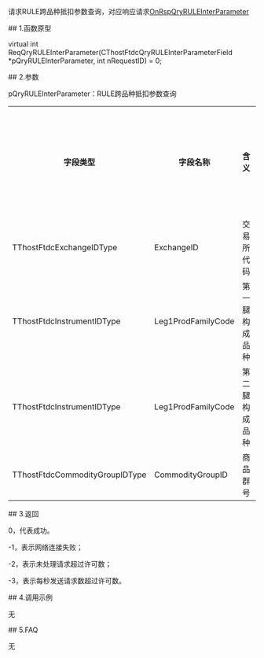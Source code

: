 <p>请求RULE跨品种抵扣参数查询，对应响应请求<a href="../../CTHOSTFTDCTRADERAPI/ONRSPQRYRULEINTERPARAMETER/">OnRspQryRULEInterParameter</a></p>
<span class="anchor" id="453fe802-50c9-4163-9d8c-2a7d43e9333f"></span>
## 1.函数原型
<p>virtual int ReqQryRULEInterParameter(CThostFtdcQryRULEInterParameterField *pQryRULEInterParameter, int nRequestID) = 0;</p>
<span class="anchor" id="df1ee5a0-6e22-4faa-9457-9ce5faaeb9cb"></span>
## 2.参数
<p>pQryRULEInterParameter：RULE跨品种抵扣参数查询</p>
<table><tr><th style="TEXT-ALIGN: center;">字段类型</th><th style="TEXT-ALIGN: center;">字段名称</th><th style="TEXT-ALIGN: center;">含义</th><th style="TEXT-ALIGN: center;">是否可作为过滤条件</th></tr><tr><td style="TEXT-ALIGN: left;">TThostFtdcExchangeIDType</td>
<td style="TEXT-ALIGN: left;">ExchangeID</td>
<td style="TEXT-ALIGN: left;">交易所代码</td>
<td style="TEXT-ALIGN: left;"><strong><font color="#FF0000">是</font></strong></td>
</tr>
<tr><td style="TEXT-ALIGN: left;">TThostFtdcInstrumentIDType</td>
<td style="TEXT-ALIGN: left;">Leg1ProdFamilyCode</td>
<td style="TEXT-ALIGN: left;">第一腿构成品种</td>
<td style="TEXT-ALIGN: left;"><strong><font color="#FF0000">是</font></strong></td>
</tr>
<tr><td style="TEXT-ALIGN: left;">TThostFtdcInstrumentIDType</td>
<td style="TEXT-ALIGN: left;">Leg1ProdFamilyCode</td>
<td style="TEXT-ALIGN: left;">第二腿构成品种</td>
<td style="TEXT-ALIGN: left;"><strong><font color="#FF0000">是</font></strong></td>
</tr>
<tr><td style="TEXT-ALIGN: left;">TThostFtdcCommodityGroupIDType</td>
<td style="TEXT-ALIGN: left;">CommodityGroupID</td>
<td style="TEXT-ALIGN: left;">商品群号</td>
<td style="TEXT-ALIGN: left;"><strong><font color="#FF0000">是</font></strong></td>
</tr>
</table>
<span class="anchor" id="a3ad60ae-414a-45c2-8aad-88be9ae30260"></span>
## 3.返回
<p>0，代表成功。</p>
<p>-1，表示网络连接失败；</p>
<p>-2，表示未处理请求超过许可数；</p>
<p>-3，表示每秒发送请求数超过许可数。</p>
<span class="anchor" id="822b5c5e-3e37-4186-8ccd-64d8eb4b2e24"></span>
## 4.调用示例
<p>无</p>
<span class="anchor" id="df421253-771f-4190-a29f-cb427cf86e9e"></span>
## 5.FAQ
<p>无</p>
